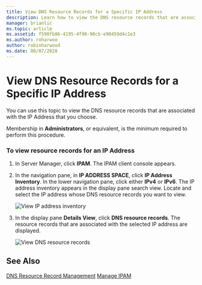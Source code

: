 ```yaml
---
title: View DNS Resource Records for a Specific IP Address
description: Learn how to view the DNS resource records that are associated with the IP Address that you choose.
manager: brianlic
ms.topic: article
ms.assetid: f590fb86-4195-4f90-98cb-e90459d4c1e3
ms.author: roharwoo
author: robinharwood
ms.date: 08/07/2020
---
```

# View DNS Resource Records for a Specific IP Address

>

You can use this topic to view the DNS resource records that are associated with the IP Address that you choose.

Membership in **Administrators**, or equivalent, is the minimum required to perform this procedure.

### To view resource records for an IP Address

1.  In Server Manager, click  **IPAM**. The IPAM client console appears.

2.  In the navigation pane, in **IP ADDRESS SPACE**, click **IP Address Inventory**. In the lower navigation pane, click either **IPv4** or **IPv6**. The IP address inventory appears in the display pane search view. Locate and select the IP address whose DNS resource records you want to view.

    ![View IP address inventory](../../media/View-DNS-Resource-Records-for-a-Specific-IP-Address/ipam_IPInventory_01.jpg)

3.  In the display pane **Details View**, click **DNS resource records**. The resource records that are associated with the selected IP address are displayed.

    ![View DNS resource records](../../media/View-DNS-Resource-Records-for-a-Specific-IP-Address/ipam_IPInventory_02.jpg)

## See Also
[DNS Resource Record Management](DNS-Resource-Record-Management.md)
[Manage IPAM](Manage-IPAM.md)



